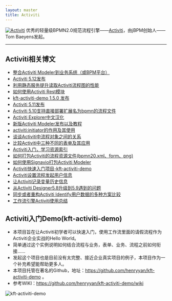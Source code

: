 ```yaml
---
layout: master
title: Activiti
---
```


<div>
	<a href="http://www.activiti.org" target="_blank"><img src="/images/activiti_logo.png" alt="Activiti" /></a>
	<span>优秀的轻量级BPMN2.0规范流程引擎——<a href="http://www.activiti.org" target="_blank">Activiti</a>，由jBPM创始人——Tom Baeyens发起。</span>
</div>
<hr />

<h2>Activiti相关博文</h2>
<ul>
    <li><a href="/activiti/2013/03/10/integrate-activiti-modeler.html">整合Activiti Modeler到业务系统（或BPM平台）</a></li>
    <li><a href="/activiti/2013/03/06/activiti-5-12-release.html">Activiti 5.12发布</a></li>
    <li><a href="/activiti/2013/02/14/improve-performance-for-reading-diagram.html">利用静态服务提升读取Activiti流程图的性能</a></li>
    <li><a href="/activiti/2013/01/12/kft-activiti-demo-rest.html">如何使用Activiti Rest模块</a></li>
    <li><a href="/activiti/2012/12/15/kft-activiti-1-5-release.html">kft-activiti-demo 1.5.0 发布</a></li>
    <li><a href="/activiti/2012/12/05/activiti-5-11-release.html">Activiti 5.11发布</a></li>
    <li><a href="/activiti/2012/10/22/activiti-5.10-deploy-bpmn-directly.html">Activiti 5.10支持直接部署扩展名为bpmn的流程文件</a></li>
    <li><a href="/activiti/2012/09/30/activiti-explorer-i18n-for-chinese.html">Activiti Explorer中文汉化</a></li>
    <li><a href="/activiti/2012/09/30/new-version-of-activiti-modeler.html">新版Activiti Modeler发布以及教程</a></li>
    <li><a href="/activiti/2012/09/14/activiti-initiator.html">activiti:initiator的作用及其使用</a></li>
    <li><a href="/activiti/2012/08/09/activiti-objects.html">谈谈Activiti中流程对象之间的关系</a></li>
    <li><a href="/activiti/2012/08/05/diff-activiti-workflow-forms.html">比较Activiti中三种不同的表单及其应用</a></li>
    <li><a href="/activiti/2012/08/04/resources-index-of-learn-activiti.html">Activiti入门，学习资源索引</a></li>
    <li><a href="/activiti/2012/07/18/how-to-pack-process-resources.html">如何打包Activiti的流程资源文件(bpmn20.xml、form、png)</a></li>
    <li><a href="/activiti/2012/06/07/how-to-build-and-run-activiti-modeler-use-signavio.html">如何使用Signavio打包Activiti Modeler</a></li>
    <li><a href="/activiti/2012/05/26/kft-activiti-demo.html">Activiti快速入门项目-kft-activiti-demo</a></li>
    <li><a href="/activiti/2012/05/20/set-process-start-user.html">Activiti设置流程发起用户信息</a></li>
    <li><a href="/activiti/2012/05/18/let-activiti-record-variables-to-history.html">让Activiti记录变量历史信息</a></li>
    <li><a href="/activiti/2012/05/01/activiti-designer-5.8-to-5.9.html">从Activiti Designer5.8升级到5.9遇到的问题</a></li>
    <li><a href="/activiti/2012/04/23/synchronize-or-redesign-user-and-role-for-activiti.html">同步或者重构Activiti Identify用户数据的多种方案比较</a></li>
    <li><a href="/activiti/2012/03/22/workflow-activiti-action.html">工作流引擎Activiti使用总结</a></li>
</ul>

<h2>Activiti入门Demo(kft-activiti-demo)</h2>
<ul>
	<li>本项目旨在让Activiti初学者可以快速入门，使用工作流里面的请假流程作为Activiti企业实战的Hello World。</li>
	<li>简单通过这个实例说明如何结合流程与业务，表单、业务、流程之前如何衔接……</li>
	<li>发起这个项目也是目前没有太完整、接近企业真实项目的例子，本项目作为一个补充希望能帮助更多人。</li>
	<li>本项目托管在著名的Github，地址：<a href="https://github.com/henryyan/kft-activiti-demo">https://github.com/henryyan/kft-activiti-demo</a> 。</li>
	<li>参考WIKI：<a href="https://github.com/henryyan/kft-activiti-demo/wiki">https://github.com/henryyan/kft-activiti-demo/wiki</a> </li>
</ul>

<div>
	<img src="/files/2012/05/kft-activiti-demo.png" alt="kft-activiti-demo" />
</div>
